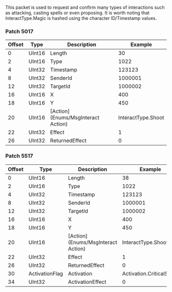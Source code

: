 This packet is used to request and confirm many types of interactions such as attacking, casting spells or even proposing. It is worth noting that InteractType.Magic is hashed using the character ID/Timestamp values.

### Patch 5017

| Offset | Type | Description | Example |
| -------- | -------- | -------- | -------- |
| 0 | UInt16 | Length | 30 |
| 2 | UInt16 | Type | 1022 |
| 4 | UInt32 | Timestamp | 123123 |
| 8 | UInt32 | SenderId | 1000001 |
| 12 | UInt32 | TargetId | 1000002 |
| 16 | UInt16 | X | 400 |
| 18 | UInt16 | Y | 450 |
| 20 | UInt16 | [Action](Enums/MsgInteract Action) | InteractType.Shoot |
| 22 | UInt32 | Effect | 1 |
| 26 | UInt32 | ReturnedEffect | 0 |

### Patch 5517

| Offset | Type | Description | Example |
| -------- | -------- | -------- | -------- |
| 0 | UInt16 | Length | 38 |
| 2 | UInt16 | Type | 1022 |
| 4 | UInt32 | Timestamp | 123123 |
| 8 | UInt32 | SenderId | 1000001 |
| 12 | UInt32 | TargetId | 1000002 |
| 16 | UInt16 | X | 400 |
| 18 | UInt16 | Y | 450 |
| 20 | UInt16 | [Action](Enums/MsgInteract Action) | InteractType.Shoot |
| 22 | UInt32 | Effect | 1 |
| 26 | UInt32 | ReturnedEffect | 0 |
| 30 | ActivationFlag | Activation | Activation.CriticalStrike |
| 34 | UInt32 | ActivationEffect | 0 |

